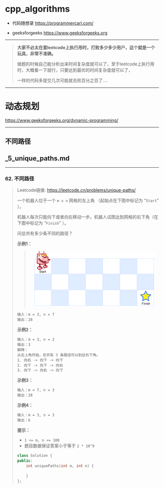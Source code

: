 # cpp_algorithms

* 代码随想录 https://programmercarl.com/

* geeksforgeeks https://www.geeksforgeeks.org

--------------------------------------------------------------------------------
> **大家不必太在意leetcode上执行用时，打败多少多少用户，这个就是一个玩具，非常不准确。**
> 
> 做题的时候自己能分析出来时间复杂度就可以了，至于leetcode上执行用时，大概看一下就行，只要达到最优的时间复杂度就可以了，
> 
> 一样的代码多提交几次可能就击败百分之百了....
--------------------------------------------------------------------------------

# 动态规划

https://www.geeksforgeeks.org/dynamic-programming/

--------------------------------------------------------------------------------

## 不同路径

## _5_unique_paths.md

--------------------------------------------------------------------------------

### 62. 不同路径

> 
> Leetcode链接: https://leetcode.cn/problems/unique-paths/
>
> 一个机器人位于一个 `m x n` 网格的左上角 （起始点在下图中标记为 “`Start`” ）。
>
> 机器人每次只能向下或者向右移动一步。机器人试图达到网格的右下角（在下图中标记为 “`Finish`” ）。
>
> 问总共有多少条不同的路径？
>
>
> **示例1：**
> > 
> > <div align=center>
> > <img src="./images/_5_unique_paths_1.png" style="zoom:100%;"/>
> > </div>
> >  
> ```html
> 输入：m = 3, n = 7
> 输出：28
> ```
>
> **示例2：**
> 
> ```html
> 输入：m = 3, n = 2
> 输出：3
> 解释：
> 从左上角开始，总共有 3 条路径可以到达右下角。
> 1. 向右 -> 向下 -> 向下
> 2. 向下 -> 向下 -> 向右
> 3. 向下 -> 向右 -> 向下
> ```
>
> **示例3：**
> 
> ```html
> 输入：m = 7, n = 3
> 输出：28
> ```
>
> **示例4：**
> 
> ```html
> 输入：m = 3, n = 3
> 输出：6
> ```
> 
>
> **提示：**
> * `1 <= m, n <= 100`
> * 题目数据保证答案小于等于 `2 * 10^9`
>
>
> ```c++
> class Solution {
> public:
>     int uniquePaths(int m, int n) {
> 
>     }
> };
> ```
> 
























